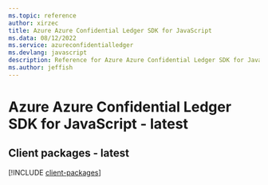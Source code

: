 ```yaml
---
ms.topic: reference
author: xirzec
title: Azure Azure Confidential Ledger SDK for JavaScript
ms.data: 08/12/2022
ms.service: azureconfidentialledger
ms.devlang: javascript
description: Reference for Azure Azure Confidential Ledger SDK for JavaScript
ms.author: jeffish
---
```

# Azure Azure Confidential Ledger SDK for JavaScript - latest

## Client packages - latest
[!INCLUDE [client-packages](azure-confidential-ledger-client-index.md)]